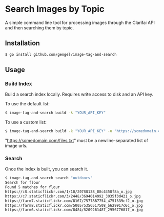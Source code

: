 # Search Images by Topic

A simple command line tool for processing images through the Clarifai API and then searching them by topic.


## Installation

```bash
$ go install github.com/gengel/image-tag-and-search
```


## Usage

### Build Index

Build a search index locally. Requires write access to disk and an API key.

To use the default list:

```bash
$ image-tag-and-search build -k "YOUR_API_KEY"
```

To use a custom list:

```bash
$ image-tag-and-search build -k "YOUR_API_KEY" -u "https://somedomain.com/files.txt"
```

"https://somedomain.com/files.txt" must be a newline-separated list of image urls.

### Search

Once the index is built, you can search it.

```bash
$ image-tag-and-search search "outdoors"
Search for flour
Found 5 matches for flour
https://c8.staticflickr.com/1/10/20788138_88c4458f8a_o.jpg
https://c7.staticflickr.com/3/2448/3694014992_3035f3d421_o.jpg
https://farm7.staticflickr.com/8167/7577887754_4751339cf2_o.jpg
https://farm8.staticflickr.com/5005/5356517508_b629917c6c_o.jpg
https://farm6.staticflickr.com/8484/8209261487_2956776817_o.jpg

```
